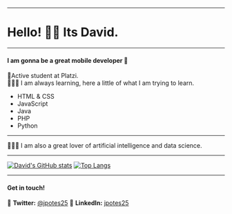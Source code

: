 ------------
# Hello!  👋🏽 Its David.

------------
<h4>I am gonna be a great mobile developer  🤩</h4>

💚Active student at Platzi.<br>
👨🏽‍🎓 I am always learning, here a little of what I am trying to learn.
<ul>
  <li>HTML & CSS</li>
  <li>JavaScript</li>
  <li>Java</li>
  <li>PHP</li>
  <li>Python</li>
</ul>

------------

👨🏽‍💻 I am also a great lover of artificial intelligence and data science. 

------------

[![David's GitHub stats](https://github-readme-stats.vercel.app/api?username=jpotes25&hide=contribs,prs&show_icons=true&theme=dark)](https://github.com/jpotes25/github-readme-stats
)
[![Top Langs](https://github-readme-stats.vercel.app/api/top-langs/?username=jpotes25&layout=compact&theme=dark)](https://github.com/jpotes25/github-readme-stats)

------------

#### Get in touch!
🔹 <b>Twitter:</b> [@jpotes25](https://twitter.com/jpotes25 "@jpotes25")
🔹 <b>LinkedIn:</b> [jpotes25](https://www.linkedin.com/in/jpotes25/ "jpotes25")


<!--
**jpotes25/jpotes25** is a ✨ _special_ ✨ repository because its `README.md` (this file) appears on your GitHub profile.

-->
